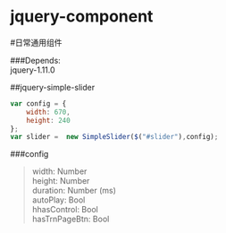 jquery-component
================

#日常通用组件

###Depends:  
jquery-1.11.0  

##jquery-simple-slider
```javascript  
var config = {
    width: 670,
    height: 240
};
var slider =  new SimpleSlider($("#slider"),config);
```
###config  
>width: Number  
height: Number  
duration: Number (ms)  
autoPlay: Bool  
hhasControl: Bool  
hasTrnPageBtn: Bool  
